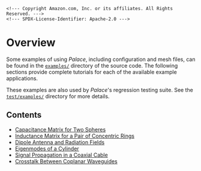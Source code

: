 ```@raw html
<!--- Copyright Amazon.com, Inc. or its affiliates. All Rights Reserved. --->
<!--- SPDX-License-Identifier: Apache-2.0 --->
```

# Overview

Some examples of using *Palace*, including configuration and mesh files, can be found in
the [`examples/`](https://github.com/awslabs/palace/blob/main/examples) directory of the
source code. The following sections provide complete tutorials for each of the available
example applications.

These examples are also used by *Palace*'s regression testing suite. See the
[`test/examples/`](https://github.com/awslabs/palace/blob/main/test/examples/) directory for
more details.

## Contents

  - [Capacitance Matrix for Two Spheres](spheres.md)
  - [Inductance Matrix for a Pair of Concentric Rings](rings.md)
  - [Dipole Antenna and Radiation Fields](antenna.md)
  - [Eigenmodes of a Cylinder](cylinder.md)
  - [Signal Propagation in a Coaxial Cable](coaxial.md)
  - [Crosstalk Between Coplanar Waveguides](cpw.md)
